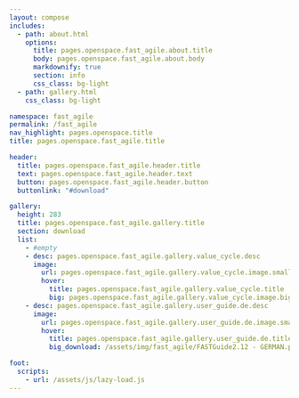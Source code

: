 ```yaml
---
layout: compose
includes:
  - path: about.html
    options:
      title: pages.openspace.fast_agile.about.title
      body: pages.openspace.fast_agile.about.body
      markdownify: true
      section: info
      css_class: bg-light
  - path: gallery.html
    css_class: bg-light

namespace: fast_agile
permalink: /fast_agile
nav_highlight: pages.openspace.title
title: pages.openspace.fast_agile.title

header:
  title: pages.openspace.fast_agile.header.title
  text: pages.openspace.fast_agile.header.text
  button: pages.openspace.fast_agile.header.button
  buttonlink: "#download"

gallery:
  height: 283
  title: pages.openspace.fast_agile.gallery.title
  section: download
  list:
    - #empty
    - desc: pages.openspace.fast_agile.gallery.value_cycle.desc
      image:
        url: pages.openspace.fast_agile.gallery.value_cycle.image.small
        hover:
          title: pages.openspace.fast_agile.gallery.value_cycle.title
          big: pages.openspace.fast_agile.gallery.value_cycle.image.big
    - desc: pages.openspace.fast_agile.gallery.user_guide.de.desc
      image:
        url: pages.openspace.fast_agile.gallery.user_guide.de.image.small
        hover:
          title: pages.openspace.fast_agile.gallery.user_guide.de.title
          big_download: /assets/img/fast_agile/FASTGuide2.12 - GERMAN.pdf

foot:
  scripts:
    - url: /assets/js/lazy-load.js
---
```


